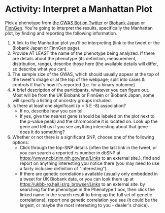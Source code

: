# Activity: Interpret a Manhattan Plot

Pick a phenotype from [the GWAS Bot on Twitter](https://twitter.com/SbotGwa) or [Biobank Japan](https://pheweb.jp/) or [FinnGen](https://r9.finngen.fi/). You're going to interpret the results, specifically the Manhattan plot, by finding and reporting the following information.

1. A link to the Manhattan plot you'll be interpreting (link to the tweet or the Biobank Japan or FinnGen page).
2. Provide AT LEAST the name of the phenotype being analyzed. If there are details about the phenotype (its definition, measurement, distribution, range), describe those here (the available details will differ, so describe what you can).
3. The sample size of the GWAS, which should usually appear at the top of the tweet's image or at the top of the webpage; split into cases & controls if that's how it's reported (i.e. for a binary outcome)
4. A brief description of the participants, whatever you can figure out. Most will be from the UK Biobank or FinnGen or Biobank Japan, some will specify a listing of ancestry groups included.
5. Is there at least one significant (p < 5 E -8) association?
	- If no, describe how you can tell.
	- If yes, give the nearest gene (should be labeled on the plot next to the p-value peak) and the chromosome it is located on. Look up the gene and tell us if you see anything interesting about that gene - does it do something? 
6. Whether or not there is a significant SNP, choose one of the following options:
	- Click through the top-SNP details (often the last link in the tweet, or you can search a reported rs number in dbSNP at https://www.ncbi.nlm.nih.gov/snp/Links to an external site.), find and report on anything interesting you notice there (you may need to use a fairly inclusive definition of "interesting").
	- If there are genetic correlations available (usually only embedded in a tweet for UK Biobank data, or you can look them up at https://ukbb-rg.hail.is/rg_browser/Links to an external site. by searching for the phenotype in the Phenotype 1 box, then click the linked name in the search result to bring up the full set of genetic correlations), report one genetic correlation you see (it could be the largest, or maybe the most interesting to you - dealer's choice).